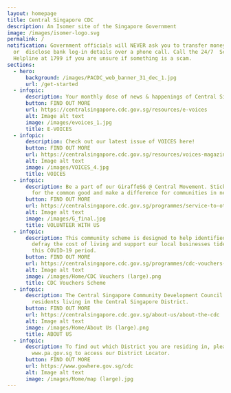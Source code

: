 ```yaml
---
layout: homepage
title: Central Singapore CDC
description: An Isomer site of the Singapore Government
image: /images/isomer-logo.svg
permalink: /
notification: Government officials will NEVER ask you to transfer money
  or  disclose bank log-in details over a phone call. Call the 24/7  ScamShield
  Helpline at 1799 if you are unsure if something is a scam.
sections:
  - hero:
      background: /images/PACDC_web_banner_31_dec_1.jpg
      url: /get-started
  - infopic:
      description: Your monthly dose of news & happenings of Central Singapore
      button: FIND OUT MORE
      url: https://centralsingapore.cdc.gov.sg/resources/e-voices
      alt: Image alt text
      image: /images/evoices_1.jpg
      title: E-VOICES
  - infopic:
      description: Check out our latest issue of VOICES here!
      button: FIND OUT MORE
      url: https://centralsingapore.cdc.gov.sg/resources/voices-magazine
      alt: Image alt text
      image: /images/VOICES_4.jpg
      title: VOICES
  - infopic:
      description: Be a part of our GiraffeSG @ Central Movement. Stick your neck out
        for the common good and make a difference for communities in need!
      button: FIND OUT MORE
      url: https://centralsingapore.cdc.gov.sg/programmes/service-to-others/giraffes-singapore-volunteer-movement/
      alt: Image alt text
      image: /images/G_final.jpg
      title: VOLUNTEER WITH US
  - infopic:
      description: This community scheme is designed to help identified households to
        defray the cost of living and support our local businesses tide through
        this COVID-19 period.
      button: FIND OUT MORE
      url: https://centralsingapore.cdc.gov.sg/programmes/cdc-vouchers-scheme
      alt: Image alt text
      image: /images/Home/CDC Vouchers (large).png
      title: CDC Vouchers Scheme
  - infopic:
      description: The Central Singapore Community Development Council (CDC) serves
        residents living in the Central Singapore District.
      button: FIND OUT MORE
      url: https://centralsingapore.cdc.gov.sg/about-us/about-the-cdc
      alt: Image alt text
      image: /images/Home/About Us (large).png
      title: ABOUT US
  - infopic:
      description: To find out which District you are residing in, please visit
        www.pa.gov.sg to access our District Locator.
      button: FIND OUT MORE
      url: https://www.gowhere.gov.sg/cdc
      alt: Image alt text
      image: /images/Home/map (large).jpg
---
```


